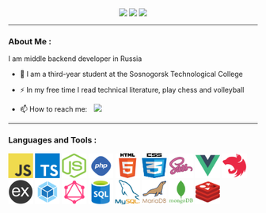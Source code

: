 
<div style="text-align: center; margin-top: 10px">
    <a href="https://t.me/reabletop"><img src="https://img.shields.io/badge/Telegram-2CA5E0?style=for-the-badge&logo=telegram&logoColor=white" height="30"></a>
    <a href="mailto:reabletop@gmail.com"><img src="https://img.shields.io/badge/Gmail-D14836?style=for-the-badge&logo=gmail&logoColor=white" height="30"></a>
    <a href="https://vk.com/reabletop"><img src="https://img.shields.io/badge/вконтакте-%232E87FB.svg?&style=for-the-badge&logo=vk&logoColor=white" height="30"></a>
</div>

---
###  About Me :
I am middle backend developer in Russia

- :school: I am a third-year student at the Sosnogorsk Technological College

- :zap: In my free time I read technical literature, play chess and volleyball

- :mailbox: How to reach me:  <a href="https://t.me/reabletop"><img src="https://img.shields.io/badge/Telegram-2CA5E0?style=for-the-badge&logo=telegram&logoColor=white" height="15" style="margin-left:10px"></a>


---

### Languages and Tools :

<div>
    <img src="skills/javascript.jpg" alt="" style="width: 50px; height: 50px">
    <img src="skills/typescript.png" alt="" style="width: 50px; height: 50px">
    <img src="skills/nodejs.png" alt="" style="width: 50px; height: 50px">
    <img src="skills/php.png" alt="" style="width: 50px; height: 50px">
    <img src="skills/html.png" alt="" style="width: 50px; height: 50px">
    <img src="skills/css.png" alt="" style="width: 50px; height: 50px">
    <img src="skills/sass.png" alt="" style="width: 50px; height: 50px">
    <img src="skills/vue.png" alt="" style="width: 50px; height: 50px">
    <img src="skills/nestjs.png" alt="" style="width: 50px; height: 50px">
    <img src="skills/express.png" alt="" style="width: 50px; height: 50px">
    <img src="skills/webpack.svg" alt="" style="width: 50px; height: 50px">
    <img src="skills/graphql.png" alt="" style="width: 50px; height: 50px">
    <img src="skills/sql.png" alt="" style="width: 50px; height: 50px">
    <img src="skills/mysql.png" alt="" style="width: 50px; height: 50px">
    <img src="skills/mariadb.png" alt="" style="width: 50px; height: 50px">
    <img src="skills/mongo.png" alt="" style="width: 50px; height: 50px">
    <img src="skills/redis.webp" alt="" style="width: 50px; height: 50px">
</div>
